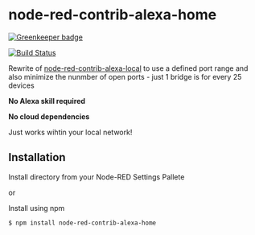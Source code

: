 # node-red-contrib-alexa-home

[![Greenkeeper badge](https://badges.greenkeeper.io/mabunixda/node-red-contrib-alexa-home.svg)](https://greenkeeper.io/)

[![Build Status](https://travis-ci.org/mabunixda/node-red-contrib-alexa-home.svg?branch=master)](https://travis-ci.org/mabunixda/node-red-contrib-alexa-home)

Rewrite of [node-red-contrib-alexa-local](https://github.com/originallyus/node-red-contrib-alexa-local) to use a defined port range and also minimize the nunmber of open ports - just 1 bridge is for every 25 devices

**No Alexa skill required**

**No cloud dependencies**

Just works wihtin your local network!

## Installation
Install directory from your Node-RED Settings Pallete

or

Install using npm

    $ npm install node-red-contrib-alexa-home



